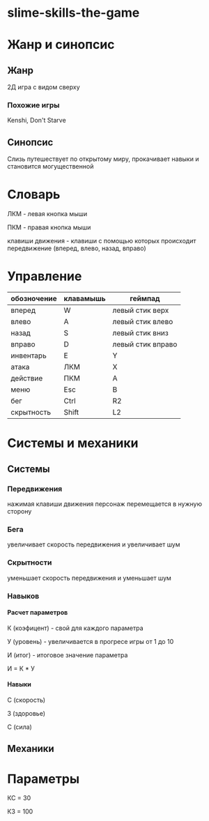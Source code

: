 # slime-skills-the-game

# Жанр и синопсис
## Жанр

2Д игра с видом сверху

### Похожие игры

Kenshi, Don't Starve

## Синопсис

Слизь путешествует по открытому миру, прокачивает навыки и становится могущественной

# Словарь

ЛКМ - левая кнопка мыши

ПКМ - правая кнопка мыши

клавиши движения - клавиши с помощью которых происходит передвижение (вперед, влево, назад, вправо)

# Управление

| обозночение | клавамышь | геймпад |
| --- | --- | --- |
| вперед | W | левый стик верх |
| влево | A | левый стик влево |
| назад | S | левый стик вниз |
| вправо | D | левый стик вправо |
| инвентарь | E | Y |
| атака | ЛКМ | X |
| действие | ПКМ | A |
| меню | Esc | B |
| бег | Ctrl | R2 |
| скрытность | Shift | L2 |

# Системы и механики

## Системы

### Передвижения

нажимая клавиши движения персонаж перемещается в нужную сторону

### Бега

увеличивает скорость передвижения и увеличивает шум

### Скрытности

уменьшает скорость передвижения и уменьшает шум

### Навыков

#### Расчет параметров

К (коэфицент) - свой для каждого параметра

У (уровень) - увеличивается в прогресе игры от 1 до 10

И (итог) - итоговое значение параметра

И = К * У

#### Навыки

С (скорость)

З (здоровье)

С (сила)

## Механики

# Параметры

КС = 30

КЗ = 100
